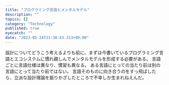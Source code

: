 ```yaml
---
title: "プログラミング言語とメンタルモデル"
description: ""
topics: []
category: "Technology"
published: true
eyecatch: ""
date: "2023-05-24T21:30:43.313+09:00"
---
```


設計についてどうこう考えるよりも前に、まずは今書いているプログラミング言語とエコシステムに慣れ親しんでメンタルモデルを形成する必要がある。
言語ごとに言語仕様は異なり、慣習も異なる。
ある言語にとっての当たり前は別の言語にとって当たり前ではない。
言語そのものに向き合うのをすっ飛ばしたら、立派な設計理論を振りかざしたところで不幸しか生まれねえんだ。
